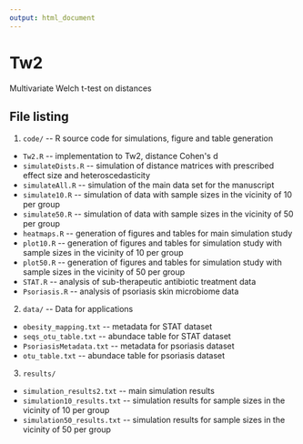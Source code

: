 ```yaml
---
output: html_document
---
```

# Tw2
Multivariate Welch t-test on distances

## File listing
1. `code/` -- R source code for simulations, figure and table generation
  * `Tw2.R` -- implementation to Tw2, distance Cohen's d
  * `simulateDists.R` -- simulation of distance matrices with prescribed effect size and heteroscedasticity
  * `simulateAll.R` -- simulation of the main data set for the manuscript
  * `simulate10.R` -- simulation of data with sample sizes in the vicinity of 10 per group
  * `simulate50.R` -- simulation of data with sample sizes in the vicinity of 50 per group
  * `heatmaps.R` -- generation of figures and tables for main simulation study
  * `plot10.R` -- generation of figures and tables for simulation study with sample sizes in the vicinity of 10 per group
  * `plot50.R` -- generation of figures and tables for simulation study with sample sizes in the vicinity of 50 per group
  * `STAT.R` -- analysis of sub-therapeutic antibiotic treatment data
  * `Psoriasis.R`	-- analysis of psoriasis skin microbiome data
2. `data/` -- Data for applications
  * `obesity_mapping.txt` -- metadata for STAT dataset
  * `seqs_otu_table.txt` -- abundace table for STAT dataset
  * `PsoriasisMetadata.txt`	-- metadata for psoriasis dataset
  * `otu_table.txt` -- abundace table for psoriasis dataset
3. `results/`
  * `simulation_results2.txt` -- main simulation results
  * `simulation10_results.txt` -- simulation results for sample sizes in the vicinity of 10 per group
  * `simulation50_results.txt` -- simulation results for sample sizes in the vicinity of 50 per group


